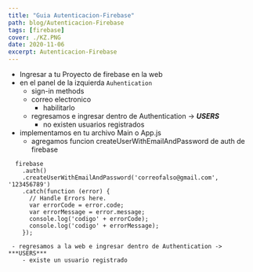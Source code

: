 ```yaml
---
title: "Guia Autenticacion-Firebase"
path: blog/Autenticacion-Firebase
tags: [firebase]
cover: ./KZ.PNG
date: 2020-11-06
excerpt: Autenticacion-Firebase
---
```


- Ingresar a tu Proyecto de firebase en la web
- en el panel de la izquierda `Auhentication`
  - sign-in methods
  - correo electronico
    - habilitarlo
  - regresamos e ingresar dentro de Authentication -> **_USERS_**
    - no existen usuarios registrados
- implementamos en tu archivo Main o App.js
  - agregamos funcion createUserWithEmailAndPassword de auth de firebase

```
  firebase
    .auth()
    .createUserWithEmailAndPassword('correofalso@gmail.com', '123456789')
    .catch(function (error) {
      // Handle Errors here.
      var errorCode = error.code;
      var errorMessage = error.message;
      console.log('codigo' + errorCode);
      console.log('codigo' + errorMessage);
    });
```

     - regresamos a la web e ingresar dentro de Authentication -> ***USERS***
        - existe un usuario registrado

